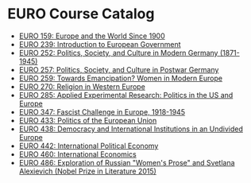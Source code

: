 # EURO Course Catalog

- [EURO 159: Europe and the World Since 1900](EURO_159_Europe_and_the_World_Since_1900)
- [EURO 239: Introduction to European Government](EURO_239_Introduction_to_European_Government)
- [EURO 252: Politics, Society, and Culture in Modern Germany (1871-1945)](EURO_252_Politics,_Society,_and_Culture_in_Modern_Germany_(1871-1945))
- [EURO 257: Politics, Society, and Culture in Postwar Germany](EURO_257_Politics,_Society,_and_Culture_in_Postwar_Germany)
- [EURO 259: Towards Emancipation? Women in Modern Europe](EURO_259_Towards_Emancipation?_Women_in_Modern_Europe)
- [EURO 270: Religion in Western Europe](EURO_270_Religion_in_Western_Europe)
- [EURO 285: Applied Experimental Research: Politics in the US and Europe](EURO_285_Applied_Experimental_Research:_Politics_in_the_US_and_Europe)
- [EURO 347: Fascist Challenge in Europe, 1918-1945](EURO_347_Fascist_Challenge_in_Europe,_1918-1945)
- [EURO 433: Politics of the European Union](EURO_433_Politics_of_the_European_Union)
- [EURO 438: Democracy and International Institutions in an Undivided Europe](EURO_438_Democracy_and_International_Institutions_in_an_Undivided_Europe)
- [EURO 442: International Political Economy](EURO_442_International_Political_Economy)
- [EURO 460: International Economics](EURO_460_International_Economics)
- [EURO 486: Exploration of Russian "Women's Prose" and Svetlana Alexievich (Nobel Prize in Literature 2015)](EURO_486_Exploration_of_Russian_"Women's_Prose"_and_Svetlana_Alexievich_(Nobel_Prize_in_Literature_2015))
